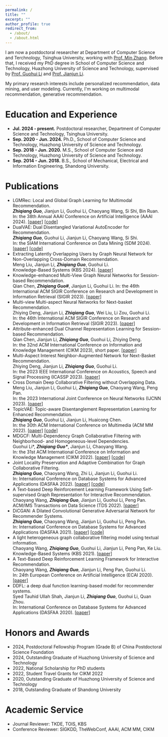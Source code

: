 ```yaml
---
permalink: /
title: ""
excerpt: ""
author_profile: true
redirect_from: 
  - /about/
  - /about.html
---
```

I am now a postdoctoral researcher at Department of Computer Science and Terchnology, Tsinghua University, working with [Prof. Min Zhang](http://www.thuir.cn/group/~mzhang). Before that, I received my PhD degree in School of Computer Science and Technology, Huazhong University of Science and Technology, supervised by [Prof. Guohui Li](http://faculty.hust.edu.cn/liguohui/zh_CN/index.htm) and [Prof. Jianjun Li](http://faculty.hust.edu.cn/lijianjun1/zh_CN/index.htm).

My primary research interests include personalized recommendation, data mining, and user modeling. Currently, I'm working on multimodal recommendation, generative recommendation.


Education and Experience
======
* **Jul. 2024 - present.** Postdoctoral researcher, Department of Computer Science and Technology, Tsinghua University.
* **Sep. 2020 - Jun. 2024.** Ph.D., School of Computer Science and Technology, Huazhong University of Science and Technology.
* **Sep. 2018 - Jun. 2020.** M.S., School of Computer Science and Technology, Huazhong University of Science and Technology. 
* **Sep. 2014 - Jun. 2018.** B.S., School of Mechanical, Electrical and Information Engineering, Shandong University.


Publications
======
* LGMRec: Local and Global Graph Learning for Multimodal Recommendation. \
***Zhiqiang Guo***, Jianjun Li, Guohui Li, Chaoyang Wang, Si Shi, Bin Ruan. \
In: the 38th Annual AAAI Conference on Artificial Intelligence (AAAI 2024). 
[[paper]](https://doi.org/10.1609/aaai.v38i8.28688) [[code]](https://github.com/georgeguo-cn/LGMRec)
* DualVAE: Dual Disentangled Variational AutoEncoder for Recommendation. \
***Zhiqiang Guo***, Guohui Li, Jianjun Li, Chaoyang Wang, Si Shi. \
In: the SIAM International Conference on Data Mining (SDM 2024). 
[[paper]](https://doi.org/10.1137/1.9781611978032.66) [[code]](https://github.com/georgeguo-cn/DualVAE)
* Extracting Latently Overlapping Users by Graph Neural Network for Non-Overlapping Cross-Domain Recommendation. \
Meng Liu, Jianjun Li, ***Zhiqiang Guo***, Guohui Li. \
Knowledge-Based Systems (KBS 2024). 
[[paper]](https://doi.org/10.1016/j.knosys.2024.111508)
* Knowledge-enhanced Multi-View Graph Neural Networks for Session-based Recommendation. \
Qian Chen, ***Zhiqiang Guo#***, Jianjun Li, Guohui Li.
In: the 46th International ACM SIGIR Conference on Research and Development in Information Retrieval (SIGIR 2023). 
[[paper]](https://doi.org/10.1145/3539618.3591706)
* Multi-view Multi-aspect Neural Networks for Next-basket Recommendation. \
Zhiying Deng, Jianjun Li, ***Zhiqiang Guo***, Wei Liu, Li Zou, Guohui Li. \
In: the 46th International ACM SIGIR Conference on Research and Development in Information Retrieval (SIGIR 2023). 
[[paper]](https://doi.org/10.1145/3539618.3591738)
* Attribute-enhanced Dual Channel Representation Learning for Session-based Recommendation. \
Qian Chen, Jianjun Li, ***Zhiqiang Guo***, Guohui Li, Zhiying Deng. \
In: the 32nd ACM International Conference on Information and Knowledge Management (CIKM 2023), short paper.
[[paper]](https://doi.org/10.1145/3583780.3615245)
* Multi-Aspect Interest Neighbor-Augmented Network for Next-Basket Recommendation. \
Zhiying Deng, Jianjun Li, ***Zhiqiang Guo***, Guohui Li. \
In: the 2023 IEEE International Conference on Acoustics, Speech and Signal Processing (ICASSP 2023).
[[paper]](https://doi.org/10.1109/ICASSP49357.2023.10095063)
* Cross Domain Deep Collaborative Filtering without Overlapping Data. \
Meng Liu, Jianjun Li, Guohui Li, ***Zhiqiang Guo***, Chaoyang Wang, Peng Pan. \
In: the 2023 International Joint Conference on Neural Networks (IJCNN 2023).
[[paper]](https://doi.org/10.1109/IJCNN54540.2023.10191115)
* TopicVAE: Topic-aware Disentanglement Representation Learning for Enhanced Recommendation. \
***Zhiqiang Guo***, Guohui Li, Jianjun Li, Huaicong Chen. \
In: the 30th ACM International Conference on Multimedia (ACM MM 2022).
[[paper]](https://dl.acm.org/doi/10.1145/3503161.3548294) [[code]](https://github.com/georgeguo-cn/TopicVAE)
* MDGCF: Multi-Dependency Graph Collaborative Filtering with Neighborhood- and Homogeneous-level Dependencies. \
Guohui Li\*, ***Zhiqiang Guo\****, Jianjun Li, Chaoyang Wang. \
In: the 31st ACM International Conference on Information and Knowledge Management (CIKM 2022).
[[paper]](https://dl.acm.org/doi/10.1145/3511808.3557390) [[code]](https://github.com/georgeguo-cn/MDGCF)
* Joint Locality Preservation and Adaptive Combination for Graph Collaborative Filtering. \
***Zhiqiang Guo***, Chaoyang Wang, Zhi Li, Jianjun Li, Guohui Li. \
In: International Conference on Database Systems for Advanced Applications (DASFAA 2022). 
[[paper]](https://link.springer.com/chapter/10.1007/978-3-031-00126-0_12) [[code]](https://github.com/georgeguo-cn/LaGCF)
* A Text-based Deep Reinforcement Learning Framework Using Self-supervised Graph Representation for Interactive Recommendation. \
Chaoyang Wang, ***Zhiqiang Guo***, Jianjun Li, Guohui Li, Peng Pan. \
ACM/IMS Transactions on Data Science (TDS 2022). 
[[paper]](https://dl.acm.org/doi/10.1145/3522596)
* DiCGAN: A Dilated Convolutional Generative Adversarial Network for Recommender Systems. \
***Zhiqiang Guo***, Chaoyang Wang, Jianjun Li, Guohui Li, Peng Pan. \
In: International Conference on Database Systems for Advanced Applications (DASFAA 2021). 
[[paper]](https://link.springer.com/chapter/10.1007/978-3-030-73200-4_18) [[code]](https://github.com/georgeguo-cn/DiCGAN)
* A light heterogeneous graph collaborative filtering model using textual information. \
Chaoyang Wang, ***Zhiqiang Guo***, Guohui Li, Jianjun Li, Peng Pan, Ke Liu. \
Knowledge-Based Systems (KBS 2021). 
[[paper]](https://www.sciencedirect.com/science/article/pii/S0950705121008649)
* A Text-Based Deep Reinforcement Learning Framework for Interactive Recommendation. \
Chaoyang Wang, ***Zhiqiang Guo***, Jianjun Li, Peng Pan, Guohui Li. \
In: 24th European Conference on Artificial Intelligence (ECAI 2020). 
[[paper]](https://ebooks.iospress.nl/volumearticle/54931)
* DDFL: a deep dual function learning-based model for recommender systems. \
Syed Tauhid Ullah Shah, Jianjun Li, ***Zhiqiang Guo***, Guohui Li, Quan Zhou. \
In: International Conference on Database Systems for Advanced Applications (DASFAA 2020). 
[[paper]](https://link.springer.com/chapter/10.1007/978-3-030-59419-0_36)


Honors and Awards
======
* 2024, Postdoctoral Fellowship Program (Grade B) of China Postdoctoral Science Foundation
* 2024, Outstanding Graduate of Huazhong University of Science and Technology
* 2022, National Scholarship for PhD students
* 2022, Student Travel Grants for CIKM 2022
* 2020, Outstanding Graduate of Huazhong University of Science and Technology
* 2018, Outstanding Graduate of Shandong University

Academic Service
======
* Journal Reviewer: TKDE, TOIS, KBS
* Conference Reviewer: SIGKDD, TheWebConf, AAAI, ACM MM, CIKM

<script type="text/javascript" id="clustrmaps" src="//clustrmaps.com/map_v2.js?d=ntPmnUOUiTp6VVk_fiKXf6vboAHV_ss2pwMEJguMFOo&cl=ffffff&w=a"></script>
